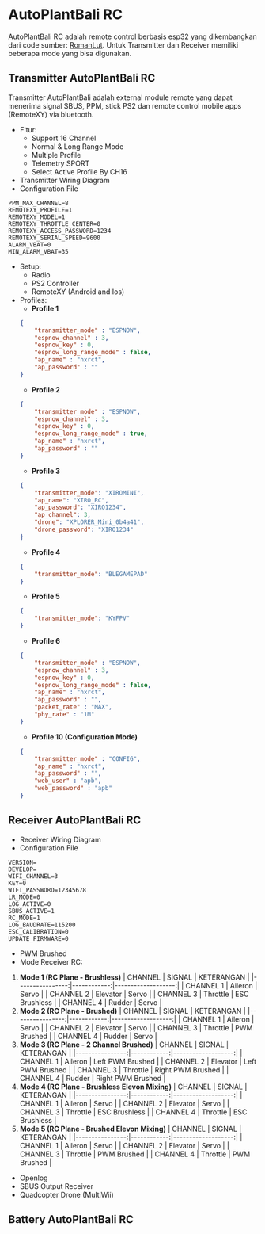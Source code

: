 # AutoPlantBali RC
AutoPlantBali RC adalah remote control berbasis esp32 yang dikembangkan dari code sumber:
[RomanLut](https://github.com/RomanLut/hx_espnow_rc). Untuk Transmitter dan Receiver memiliki beberapa mode yang bisa digunakan.

## Transmitter AutoPlantBali RC
Transmitter AutoPlantBali adalah external module remote yang dapat menerima signal SBUS, PPM, stick PS2 dan remote control mobile apps (RemoteXY) via bluetooth.
* Fitur:
    - Support 16 Channel
    - Normal & Long Range Mode
    - Multiple Profile
    - Telemetry SPORT
    - Select Active Profile By CH16 
* Transmitter Wiring Diagram
* Configuration File
```text
PPM_MAX_CHANNEL=8
REMOTEXY_PROFILE=1
REMOTEXY_MODEL=1
REMOTEXY_THROTTLE_CENTER=0
REMOTEXY_ACCESS_PASSWORD=1234
REMOTEXY_SERIAL_SPEED=9600
ALARM_VBAT=0
MIN_ALARM_VBAT=35
```    
* Setup:
    * Radio
    * PS2 Controller
    * RemoteXY (Android and Ios)
* Profiles:
    - **Profile 1**
    ```json
    {
        "transmitter_mode" : "ESPNOW",
        "espnow_channel" : 3,
        "espnow_key" : 0,
        "espnow_long_range_mode" : false,
        "ap_name" : "hxrct",
        "ap_password" : ""
    }
    ```
    - **Profile 2**
    ```json
    {
        "transmitter_mode" : "ESPNOW",
        "espnow_channel" : 3,
        "espnow_key" : 0,
        "espnow_long_range_mode" : true,
        "ap_name" : "hxrct",
        "ap_password" : ""
    }
    ```
    - **Profile 3**
    ```json
    {
        "transmitter_mode": "XIROMINI",
        "ap_name": "XIRO_RC",
        "ap_password": "XIRO1234",
        "ap_channel": 3,
        "drone": "XPLORER_Mini_0b4a41",
        "drone_password": "XIRO1234"
    }
    ```
    - **Profile 4**
    ```json
    {
        "transmitter_mode": "BLEGAMEPAD"
    }
    ```
    - **Profile 5**
    ```json
    {
        "transmitter_mode": "KYFPV"
    }
    ```
    - **Profile 6**
    ```json
    {
        "transmitter_mode" : "ESPNOW",
        "espnow_channel" : 3,
        "espnow_key" : 0,
        "espnow_long_range_mode" : false,
        "ap_name" : "hxrct",
        "ap_password" : "",
        "packet_rate" : "MAX",
        "phy_rate" : "1M"
    }
    ```
    - **Profile 10 (Configuration Mode)**
    ```json
    {
        "transmitter_mode" : "CONFIG",
        "ap_name" : "hxrct",
        "ap_password" : "",
        "web_user" : "apb",
        "web_password" : "apb"
    }
    ```

## Receiver AutoPlantBali RC
* Receiver Wiring Diagram
* Configuration File
```text
VERSION=
DEVELOP=
WIFI_CHANNEL=3
KEY=0
WIFI_PASSWORD=12345678
LR_MODE=0
LOG_ACTIVE=0
SBUS_ACTIVE=1
RC_MODE=1
LOG_BAUDRATE=115200
ESC_CALIBRATION=0
UPDATE_FIRMWARE=0
```
* PWM Brushed
* Mode Receiver RC:
1.  **Mode 1 (RC Plane - Brushless)**
| CHANNEL         | SIGNAL      | KETERANGAN         |
|----------------:|------------:|-------------------:|
| CHANNEL 1       | Aileron     | Servo              |
| CHANNEL 2       | Elevator    | Servo              |
| CHANNEL 3       | Throttle    | ESC Brushless      |
| CHANNEL 4       | Rudder      | Servo              |
2.  **Mode 2 (RC Plane - Brushed)**
| CHANNEL         | SIGNAL      | KETERANGAN         |
|----------------:|------------:|-------------------:|
| CHANNEL 1       | Aileron     | Servo              |
| CHANNEL 2       | Elevator    | Servo              |
| CHANNEL 3       | Throttle    | PWM Brushed        |
| CHANNEL 4       | Rudder      | Servo              |
3.  **Mode 3 (RC Plane - 2 Channel Brushed)**
| CHANNEL         | SIGNAL      | KETERANGAN         |
|----------------:|------------:|-------------------:|
| CHANNEL 1       | Aileron     | Left PWM Brushed   |
| CHANNEL 2       | Elevator    | Left PWM Brushed   |
| CHANNEL 3       | Throttle    | Right PWM Brushed  |
| CHANNEL 4       | Rudder      | Right PWM Brushed  |
4.  **Mode 4 (RC Plane - Brushless Elevon Mixing)**
| CHANNEL         | SIGNAL      | KETERANGAN         |
|----------------:|------------:|-------------------:|
| CHANNEL 1       | Aileron     | Servo              |
| CHANNEL 2       | Elevator    | Servo              |
| CHANNEL 3       | Throttle    | ESC Brushless      |
| CHANNEL 4       | Throttle    | ESC Brushless      |
5.  **Mode 5 (RC Plane - Brushed Elevon Mixing)**
| CHANNEL         | SIGNAL      | KETERANGAN         |
|----------------:|------------:|-------------------:|
| CHANNEL 1       | Aileron     | Servo              |
| CHANNEL 2       | Elevator    | Servo              |
| CHANNEL 3       | Throttle    | PWM Brushed        |
| CHANNEL 4       | Throttle    | PWM Brushed       |

* Openlog
* SBUS Output Receiver
* Quadcopter Drone (MultiWii)

## Battery AutoPlantBali RC